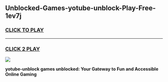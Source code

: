 
## Unblocked-Games-yotube-unblock-Play-Free-1ev7j
<h3>
<a href="https://premium76.site?title=yotube-unblock&ref=18A1">CLICK TO PLAY</a></h3>
<hr>

<h3>
<a href="https://premium76.site?title=yotube-unblock&ref=18A1">CLICK 2 PLAY</a>
  
</h3>

<a href="https://premium76.site?title=yotube-unblock&ref=18A1"><img src="https://clearcache.store/games.png"></a>


**yotube-unblock games unblocked: Your Gateway to Fun and Accessible Online Gaming**
